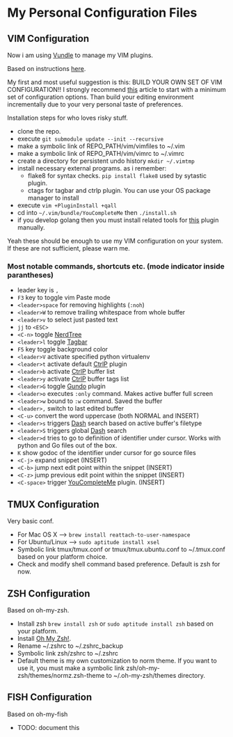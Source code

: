 # My Personal Configuration Files

## VIM Configuration

Now i am using [Vundle](https://github.com/gmarik/Vundle.vim) to manage my VIM plugins.

Based on instructions [here](http://haridas.in/vim-as-your-ide.html).

My first and most useful suggestion is this: BUILD YOUR OWN SET OF VIM
CONFIGURATION!! I strongly recommend [this](http://mislav.uniqpath.com/2011/12/vim-revisited/) article to start with a minimum
set of configuration options. Than build your editing environment incrementally
due to your very personal taste of preferences.

Installation steps for who loves risky stuff.

- clone the repo.
- execute `git submodule update --init --recursive`
- make a symbolic link of REPO_PATH/vim/vimfiles to ~/.vim
- make a symbolic link of REPO_PATH/vim/vimrc to ~/.vimrc
- create a directory for persistent undo history `mkdir ~/.vimtmp`
- install necessary external programs. as i remember:
    - flake8 for syntax checks. `pip install flake8` used by sytastic plugin.
    - ctags for tagbar and ctrlp plugin. You can use your OS package manager to
install
- execute `vim +PluginInstall +qall`
- cd into `~/.vim/bundle/YouCompleteMe` then `./install.sh`
- if you develop golang then you must install related tools for [this](https://github.com/fatih/vim-go) plugin manually.

Yeah these should be enough to use my VIM configuration on your system. If
these are not sufficient, please warn me.

### Most notable commands, shortcuts etc. (mode indicator inside parantheses)

- leader key is `,`
- `F3` key to toggle vim Paste mode
- `<leader>space` for removing highlights (`:noh`)
- `<leader>W` to remove trailing whitespace from whole buffer
- `<leader>v` to select just pasted text
- `jj` to `<ESC>`
- `<C-n>` toggle [NerdTree](https://github.com/scrooloose/nerdtree)
- `<leader>l` toggle [Tagbar](https://github.com/majutsushi/tagbar)
- `F5` key toggle background color
- `<leader>V` activate specified python virtualenv
- `<leader>t` activate default [CtrlP](http://kien.github.io/ctrlp.vim/) plugin
- `<leader>b` activate [CtrlP](http://kien.github.io/ctrlp.vim/) buffer list
- `<leader>y` activate [CtrlP](http://kien.github.io/ctrlp.vim/) buffer tags list
- `<leader>G` toggle [Gundo](https://github.com/sjl/gundo.vim) plugin
- `<leader>o` executes `:only` command. Makes active buffer full screen
- `<leader>w` bound to `:w` command. Saved the buffer
- `<leader>,` switch to last edited buffer
- `<C-u>` convert the word uppercase (both NORMAL and INSERT)
- `<leader>s` triggers [Dash](http://kapeli.com/dash) search based on active buffer's filetype
- `<leader>S` triggers global [Dash](http://kapeli.com/dash) search
- `<leader>d` tries to go to definition of identifier under cursor. Works with
  python and Go files out of the box.
- `K` show godoc of the identifier under cursor for go source files
- `<C-j>` expand snippet (INSERT)
- `<C-b>` jump next edit point within the snippet (INSERT)
- `<C-z>` jump previous edit point within the snippet (INSERT)
- `<C-space>` trigger [YouCompleteMe](https://github.com/Valloric/YouCompleteMe) plugin. (INSERT)

## TMUX Configuration

Very basic conf.
- For Mac OS X --> `brew install reattach-to-user-namespace`
- For Ubuntu/Linux --> `sudo aptitude install xsel`
- Symbolic link tmux/tmux.conf or tmux/tmux.ubuntu.conf to ~/.tmux.conf based on your
  platform choice.
- Check and modify shell command based preference. Default is zsh for now.

## ZSH Configuration

Based on oh-my-zsh.
- Install zsh `brew install zsh` or `sudo aptitude install zsh` based on your platform.
- Install [Oh My Zsh!](https://github.com/robbyrussell/oh-my-zsh).
- Rename ~/.zshrc to ~/.zshrc_backup
- Symbolic link zsh/zshrc to ~/.zshrc
- Default theme is my own customization to norm theme. If you want to use it,
  you must make a symbolic link zsh/oh-my-zsh/themes/normz.zsh-theme to
  ~/.oh-my-zsh/themes directory.

## FISH Configuration

Based on oh-my-fish
- TODO: document this
